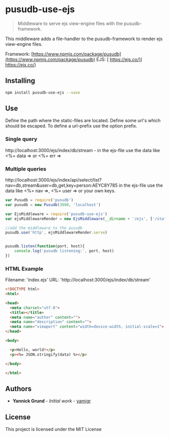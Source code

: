 # pusudb-use-ejs

> Middleware to serve ejs view-engine files with the pusudb-framework.

This middleware adds a file-handler to the pusudb-framework to render ejs view-engine files.

Framework: [https://www.npmjs.com/package/pusudb](https://www.npmjs.com/package/pusudb)
EJS: [ https://ejs.co/]( https://ejs.co/)

<a name="installing"></a>
## Installing

```sh
npm install pusudb-use-ejs --save
```

## Use

Define the path where the static-files are located. Define some url's which should be escaped. To define a url-prefix use the option prefix.

### Single query
http://localhost:3000/ejs/index/db/stream - in the ejs-file use the data like <%= data => or <%= err =>

### Multiple queries
http://localhost:3000/ejs/index/api/select/list?nav=db,stream&user=db,get,key+person:AEYC8Y785  in the ejs-file use the data like <%= nav =>, <%= user => or your own keys.


```js
var Pusudb = require('pusudb')
var pusudb = new Pusudb(3000, 'localhost')

var EjsMiddleware = require('pusudb-use-ejs')
var ejsMiddlewareRender = new EjsMiddleware(__dirname + '/ejs', ['/static', /* blocked pathnames */], { prefix : '/ejs' }) 

//add the middleware to the pusudb
pusudb.use('http', ejsMiddlewareRender.serve)


pusudb.listen(function(port, host){
    console.log('pusudb listening:', port, host)
})
```


### HTML Example
Filename: 'index.ejs'
URL: 'http://localhost:3000/ejs/index/db/stream'

```html
<!DOCTYPE html>
<html>

<head>
  <meta charset="utf-8">
  <title></title>
  <meta name="author" content="">
  <meta name="description" content="">
  <meta name="viewport" content="width=device-width, initial-scale=1">
</head>

<body>

  <p>Hello, world!</p>
  <p><%= JSON.stringify(data) %></p>

</body>

</html>
```
<a name="authors"></a>

## Authors

* **Yannick Grund** - *Initial work* - [yamigr](https://github.com/yamigr)

<a name="license"></a>

## License

This project is licensed under the MIT License

